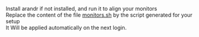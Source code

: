 
Install arandr if not installed, and run it to  align your monitors  
Replace the content of the file [monitors.sh](https://github.com/sumxtx/dotFiles/blob/main/.config/i3/arandr/monitors.sh) by the script generated for your setup  
It Will be applied automatically on the next login.
